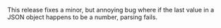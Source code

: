 This release fixes a minor, but annoying bug where if the last value in a JSON object happens to be a number, parsing fails.